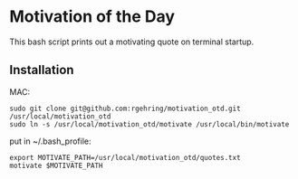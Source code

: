 Motivation of the Day
===================

This bash script prints out a motivating quote on terminal startup.

Installation
-------------

MAC:
```
sudo git clone git@github.com:rgehring/motivation_otd.git /usr/local/motivation_otd
sudo ln -s /usr/local/motivation_otd/motivate /usr/local/bin/motivate
```
put in ~/.bash_profile: 

```
export MOTIVATE_PATH=/usr/local/motivation_otd/quotes.txt
motivate $MOTIVATE_PATH
```


